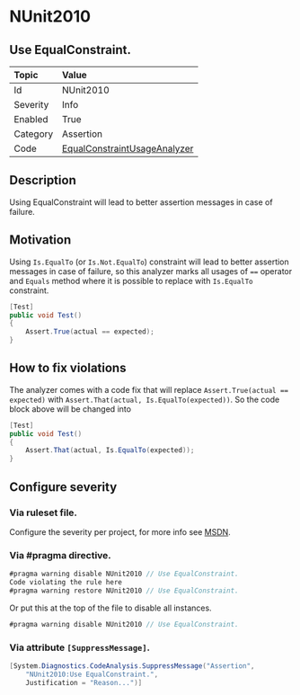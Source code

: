 # NUnit2010
## Use EqualConstraint.

| Topic    | Value
| :--      | :--
| Id       | NUnit2010
| Severity | Info
| Enabled  | True
| Category | Assertion
| Code     | [EqualConstraintUsageAnalyzer](https://github.com/nunit/nunit.analyzers/blob/0.2.0/src/nunit.analyzers/ConstraintUsage/EqualConstraintUsageAnalyzer.cs)


## Description

Using EqualConstraint will lead to better assertion messages in case of failure.

## Motivation

Using `Is.EqualTo` (or `Is.Not.EqualTo`) constraint will lead to better assertion messages in case of failure, 
so this analyzer marks all usages of `==` operator and `Equals` method where it is possible to replace 
with `Is.EqualTo` constraint.

```csharp
[Test]
public void Test()
{
    Assert.True(actual == expected);
}
```
## How to fix violations

The analyzer comes with a code fix that will replace `Assert.True(actual == expected)` with
`Assert.That(actual, Is.EqualTo(expected))`. So the code block above will be changed into

```csharp
[Test]
public void Test()
{
    Assert.That(actual, Is.EqualTo(expected));
}
```

<!-- start generated config severity -->
## Configure severity

### Via ruleset file.

Configure the severity per project, for more info see [MSDN](https://msdn.microsoft.com/en-us/library/dd264949.aspx).

### Via #pragma directive.
```C#
#pragma warning disable NUnit2010 // Use EqualConstraint.
Code violating the rule here
#pragma warning restore NUnit2010 // Use EqualConstraint.
```

Or put this at the top of the file to disable all instances.
```C#
#pragma warning disable NUnit2010 // Use EqualConstraint.
```

### Via attribute `[SuppressMessage]`.

```C#
[System.Diagnostics.CodeAnalysis.SuppressMessage("Assertion", 
    "NUnit2010:Use EqualConstraint.",
    Justification = "Reason...")]
```
<!-- end generated config severity -->
